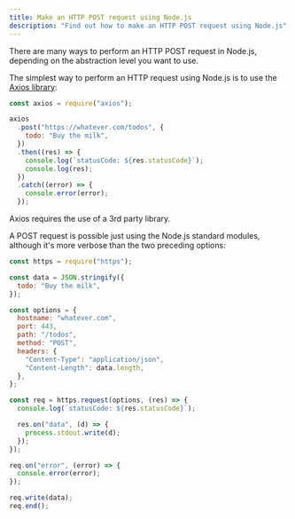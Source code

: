 ```yaml
---
title: Make an HTTP POST request using Node.js
description: "Find out how to make an HTTP POST request using Node.js"
---
```


There are many ways to perform an HTTP POST request in Node.js, depending on the abstraction level you want to use.

The simplest way to perform an HTTP request using Node.js is to use the [Axios library](https://github.com/axios/axios):

```js
const axios = require("axios");

axios
  .post("https://whatever.com/todos", {
    todo: "Buy the milk",
  })
  .then((res) => {
    console.log(`statusCode: ${res.statusCode}`);
    console.log(res);
  })
  .catch((error) => {
    console.error(error);
  });
```

Axios requires the use of a 3rd party library.

A POST request is possible just using the Node.js standard modules, although it's more verbose than the two preceding options:

```js
const https = require("https");

const data = JSON.stringify({
  todo: "Buy the milk",
});

const options = {
  hostname: "whatever.com",
  port: 443,
  path: "/todos",
  method: "POST",
  headers: {
    "Content-Type": "application/json",
    "Content-Length": data.length,
  },
};

const req = https.request(options, (res) => {
  console.log(`statusCode: ${res.statusCode}`);

  res.on("data", (d) => {
    process.stdout.write(d);
  });
});

req.on("error", (error) => {
  console.error(error);
});

req.write(data);
req.end();
```
